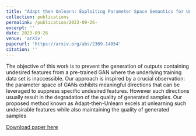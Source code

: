 ```yaml
---
title: "Adapt then Unlearn: Exploiting Parameter Space Semantics for Unlearning in Generative Adversarial Networks"
collection: publications
permalink: /publication/2023-09-26- 
excerpt: ''
date: 2023-09-26
venue: 'arXiv'
paperurl: 'https://arxiv.org/abs/2309.14054'
citation: ''
---
```

The objective of this work is to prevent the generation of outputs containing undesired features from a pre-trained GAN where the underlying training data set is inaccessible. Our approach is inspired by a crucial observation: the parameter space of GANs exhibits meaningful directions that can be leveraged to suppress specific undesired features. However such directions usually result in the degradation of the quality of generated samples. Our proposed method known as Adapt-then-Unlearn excels at unlearning such undesirable features while also maintaining the quality of generated samples

[Download paper here](https://arxiv.org/abs/2309.14054)